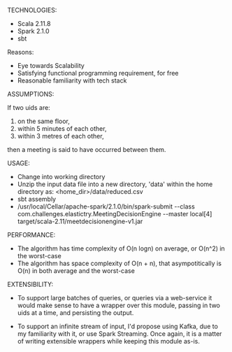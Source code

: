 TECHNOLOGIES: 
- Scala 2.11.8
- Spark 2.1.0
- sbt

Reasons:
- Eye towards Scalability
- Satisfying functional programming requirement, for free
- Reasonable familiarity with tech stack

ASSUMPTIONS:

If two uids are:
  1. on the same floor,
  2. within 5 minutes of each other, 
  3. within 3 metres of each other,
  
then a meeting is said to have occurred between them.

USAGE: 
- Change into working directory
- Unzip the input data file into a new directory, 'data' within the home directory as: <home_dir>/data/reduced.csv
- sbt assembly
- /usr/local/Cellar/apache-spark/2.1.0/bin/spark-submit --class com.challenges.elastictry.MeetingDecisionEngine --master local[4] target/scala-2.11/meetdecisionengine-v1.jar <uid1> <uid2>

PERFORMANCE:
- The algorithm has time complexity of O(n logn) on average, or O(n^2) in the worst-case
- The algorithm has space complexity of O(n + n), that asympotitically is O(n) in both average and the worst-case

EXTENSIBILITY:
- To support large batches of queries, or queries via a web-service it would make sense to have a wrapper over this module, passing in two uids at a time, and persisting the output.

- To support an infinite stream of input, I'd propose using Kafka, due to my familiarity with it, or use Spark Streaming. Once again, it is a matter of writing extensible wrappers while keeping this module as-is.